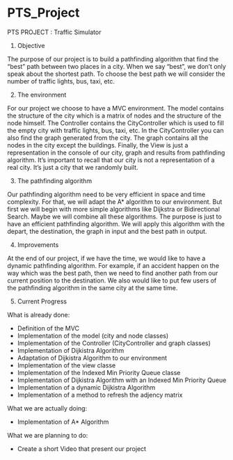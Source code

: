 # PTS_Project

PTS PROJECT : Traffic Simulator

1) Objective

The purpose of our project is to build a pathfinding algorithm that find the “best” path between two places in a city. When we say “best”, we don’t only speak about the shortest path. To choose the best path we will consider the number of traffic lights, bus, taxi, etc.

2) The environment

For our project we choose to have a MVC environment. The model contains the structure of the city which is a matrix of nodes and the structure of the node himself. The Controller contains the CityController which is used to fill the empty city with traffic lights, bus, taxi, etc. In the CityController you can also find the graph generated from the city. The graph contains all the nodes in the city except
the buildings. Finally, the View is just a representation in the console of our city, graph and results from pathfinding algorithm.
It’s important to recall that our city is not a representation of a real city. It’s just a city that we randomly built.

3) The pathfinding algorithm

Our pathfinding algorithm need to be very efficient in space and time complexity. For that, we will adapt the A* algorithm to our environment. But first we will begin with more simple algorithms like Dijkstra or Bidirectional Search. Maybe we will combine all these algorithms. The purpose is just to have an efficient pathfinding algorithm. We will apply this algorithm with the depart, the destination, the graph in input and the best path in output.

4) Improvements

At the end of our project, if we have the time, we would like to have a dynamic pathfinding algorithm. For example, if an accident happen on the way which was the best path, then we need to find another path from our current position to the destination.
We also would like to put few users of the pathfinding algorithm in the same city at the same time.

5) Current Progress

What is already done:

- Definition of the MVC
- Implementation of the model (city and node classes)
- Implementation of the Controller (CityController and graph classes)
- Implementation of Dijkistra Algorithm
- Adaptation of Dijkistra Algorithm to our environment
- Implementation of the view classe
- Implementation of the Indexed Min Priority Queue classe
- Implementation of Dijkistra Algorithm with an Indexed Min Priority Queue
- Implementation of a dynamic Dijkistra Algorithm 
- Implementation of a method to refresh the adjency matrix

What we are actually doing:

- Implementation of A* Algorithm

What we are planning to do:

- Create a short Video that present our project


